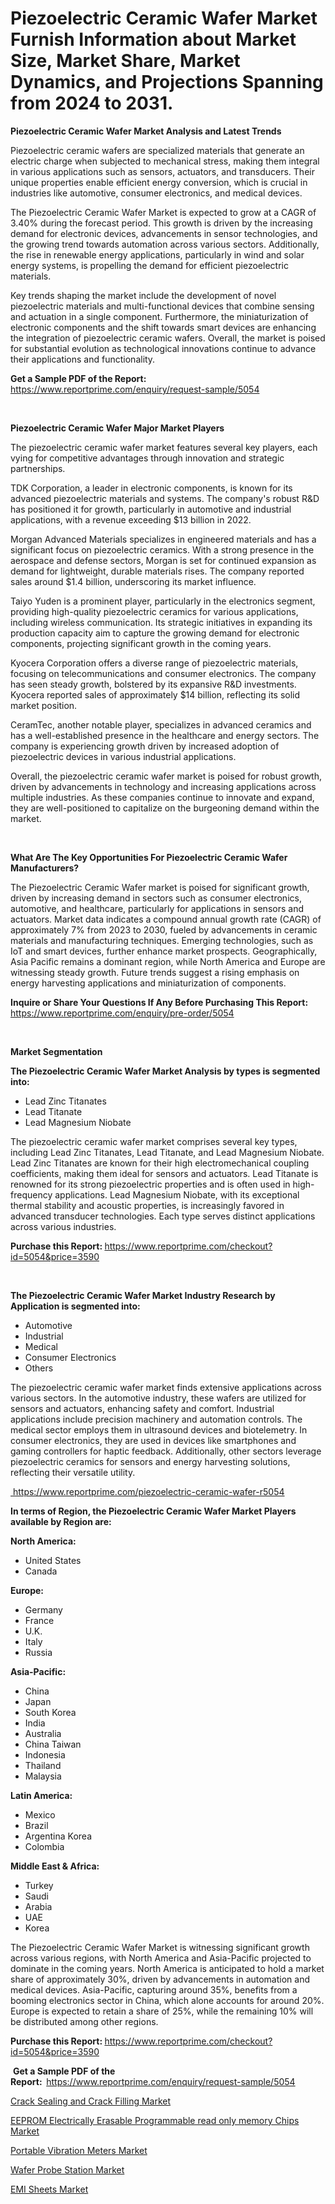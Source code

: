 <p><h1>Piezoelectric Ceramic Wafer Market Furnish Information about Market Size, Market Share, Market Dynamics, and Projections Spanning from 2024 to 2031.</h1></p><p><strong>Piezoelectric Ceramic Wafer Market Analysis and Latest Trends</strong></p>
<p><p>Piezoelectric ceramic wafers are specialized materials that generate an electric charge when subjected to mechanical stress, making them integral in various applications such as sensors, actuators, and transducers. Their unique properties enable efficient energy conversion, which is crucial in industries like automotive, consumer electronics, and medical devices.</p><p>The Piezoelectric Ceramic Wafer Market is expected to grow at a CAGR of 3.40% during the forecast period. This growth is driven by the increasing demand for electronic devices, advancements in sensor technologies, and the growing trend towards automation across various sectors. Additionally, the rise in renewable energy applications, particularly in wind and solar energy systems, is propelling the demand for efficient piezoelectric materials.</p><p>Key trends shaping the market include the development of novel piezoelectric materials and multi-functional devices that combine sensing and actuation in a single component. Furthermore, the miniaturization of electronic components and the shift towards smart devices are enhancing the integration of piezoelectric ceramic wafers. Overall, the market is poised for substantial evolution as technological innovations continue to advance their applications and functionality.</p></p>
<p><strong>Get a Sample PDF of the Report:&nbsp;</strong> <a href="https://www.reportprime.com/enquiry/request-sample/5054?utm_campaign=1088&utm_medium=2&utm_source=Github&utm_content=ia&utm_term=18102024&utm_id=piezoelectric-ceramic-wafer">https://www.reportprime.com/enquiry/request-sample/5054</a></p>
<p>&nbsp;</p>
<p><strong>Piezoelectric Ceramic Wafer Major Market Players</strong></p>
<p><p>The piezoelectric ceramic wafer market features several key players, each vying for competitive advantages through innovation and strategic partnerships. </p><p>TDK Corporation, a leader in electronic components, is known for its advanced piezoelectric materials and systems. The company's robust R&D has positioned it for growth, particularly in automotive and industrial applications, with a revenue exceeding $13 billion in 2022. </p><p>Morgan Advanced Materials specializes in engineered materials and has a significant focus on piezoelectric ceramics. With a strong presence in the aerospace and defense sectors, Morgan is set for continued expansion as demand for lightweight, durable materials rises. The company reported sales around $1.4 billion, underscoring its market influence.</p><p>Taiyo Yuden is a prominent player, particularly in the electronics segment, providing high-quality piezoelectric ceramics for various applications, including wireless communication. Its strategic initiatives in expanding its production capacity aim to capture the growing demand for electronic components, projecting significant growth in the coming years.</p><p>Kyocera Corporation offers a diverse range of piezoelectric materials, focusing on telecommunications and consumer electronics. The company has seen steady growth, bolstered by its expansive R&D investments. Kyocera reported sales of approximately $14 billion, reflecting its solid market position.</p><p>CeramTec, another notable player, specializes in advanced ceramics and has a well-established presence in the healthcare and energy sectors. The company is experiencing growth driven by increased adoption of piezoelectric devices in various industrial applications.</p><p>Overall, the piezoelectric ceramic wafer market is poised for robust growth, driven by advancements in technology and increasing applications across multiple industries. As these companies continue to innovate and expand, they are well-positioned to capitalize on the burgeoning demand within the market.</p></p>
<p>&nbsp;</p>
<p><strong>What Are The Key Opportunities For Piezoelectric Ceramic Wafer Manufacturers?</strong></p>
<p><p>The Piezoelectric Ceramic Wafer market is poised for significant growth, driven by increasing demand in sectors such as consumer electronics, automotive, and healthcare, particularly for applications in sensors and actuators. Market data indicates a compound annual growth rate (CAGR) of approximately 7% from 2023 to 2030, fueled by advancements in ceramic materials and manufacturing techniques. Emerging technologies, such as IoT and smart devices, further enhance market prospects. Geographically, Asia Pacific remains a dominant region, while North America and Europe are witnessing steady growth. Future trends suggest a rising emphasis on energy harvesting applications and miniaturization of components.</p></p>
<p><strong>Inquire or Share Your Questions If Any Before Purchasing This Report:</strong> <a href="https://www.reportprime.com/enquiry/pre-order/5054?utm_campaign=1088&utm_medium=2&utm_source=Github&utm_content=ia&utm_term=18102024&utm_id=piezoelectric-ceramic-wafer">https://www.reportprime.com/enquiry/pre-order/5054</a></p>
<p>&nbsp;</p>
<p><strong>Market Segmentation</strong></p>
<p><strong>The Piezoelectric Ceramic Wafer Market Analysis by types is segmented into:</strong></p>
<p><ul><li>Lead Zinc Titanates</li><li>Lead Titanate</li><li>Lead Magnesium Niobate</li></ul></p>
<p><p>The piezoelectric ceramic wafer market comprises several key types, including Lead Zinc Titanates, Lead Titanate, and Lead Magnesium Niobate. Lead Zinc Titanates are known for their high electromechanical coupling coefficients, making them ideal for sensors and actuators. Lead Titanate is renowned for its strong piezoelectric properties and is often used in high-frequency applications. Lead Magnesium Niobate, with its exceptional thermal stability and acoustic properties, is increasingly favored in advanced transducer technologies. Each type serves distinct applications across various industries.</p></p>
<p><strong>Purchase this Report:&nbsp;</strong><a href="https://www.reportprime.com/checkout?id=5054&price=3590&utm_campaign=1088&utm_medium=2&utm_source=Github&utm_content=ia&utm_term=18102024&utm_id=piezoelectric-ceramic-wafer">https://www.reportprime.com/checkout?id=5054&price=3590</a></p>
<p>&nbsp;</p>
<p><strong>The Piezoelectric Ceramic Wafer Market Industry Research by Application is segmented into:</strong></p>
<p><ul><li>Automotive</li><li>Industrial</li><li>Medical</li><li>Consumer Electronics</li><li>Others</li></ul></p>
<p><p>The piezoelectric ceramic wafer market finds extensive applications across various sectors. In the automotive industry, these wafers are utilized for sensors and actuators, enhancing safety and comfort. Industrial applications include precision machinery and automation controls. The medical sector employs them in ultrasound devices and biotelemetry. In consumer electronics, they are used in devices like smartphones and gaming controllers for haptic feedback. Additionally, other sectors leverage piezoelectric ceramics for sensors and energy harvesting solutions, reflecting their versatile utility.</p></p>
<p><a href="https://www.reportprime.com/piezoelectric-ceramic-wafer-r5054?utm_campaign=1088&utm_medium=2&utm_source=Github&utm_content=ia&utm_term=18102024&utm_id=piezoelectric-ceramic-wafer">&nbsp;https://www.reportprime.com/piezoelectric-ceramic-wafer-r5054</a></p>
<p><strong>In terms of Region, the Piezoelectric Ceramic Wafer Market Players available by Region are:</strong></p>
<p>
    <p> <strong> North America: </strong>
        <ul>
            <li>United States</li>
            <li>Canada</li>
        </ul>
        </p> 
    <p> <strong> Europe: </strong>
        <ul>
            <li>Germany</li>
            <li>France</li>
            <li>U.K.</li>
            <li>Italy</li>
            <li>Russia</li>
        </ul>
        </p> 
    <p> <strong> Asia-Pacific: </strong>
        <ul>
            <li>China</li>
            <li>Japan</li>
            <li>South Korea</li>
            <li>India</li>
            <li>Australia</li>
            <li>China Taiwan</li>
            <li>Indonesia</li>
            <li>Thailand</li>
            <li>Malaysia</li>
        </ul>
        </p> 
    <p> <strong> Latin America: </strong>
        <ul>
            <li>Mexico</li>
            <li>Brazil</li>
            <li>Argentina Korea</li>
            <li>Colombia</li>
        </ul>
        </p> 
    <p> <strong> Middle East & Africa: </strong>
        <ul>
            <li>Turkey</li>
            <li>Saudi</li>
            <li>Arabia</li>
            <li>UAE</li>
            <li>Korea</li>
        </ul>
    </p>
    </p>
<p><p>The Piezoelectric Ceramic Wafer Market is witnessing significant growth across various regions, with North America and Asia-Pacific projected to dominate in the coming years. North America is anticipated to hold a market share of approximately 30%, driven by advancements in automation and medical devices. Asia-Pacific, capturing around 35%, benefits from a booming electronics sector in China, which alone accounts for around 20%. Europe is expected to retain a share of 25%, while the remaining 10% will be distributed among other regions.</p></p>
<p><strong>Purchase this Report: </strong><a href="https://www.reportprime.com/checkout?id=5054&price=3590&utm_campaign=1088&utm_medium=2&utm_source=Github&utm_content=ia&utm_term=18102024&utm_id=piezoelectric-ceramic-wafer">https://www.reportprime.com/checkout?id=5054&price=3590</a></p>
<p>&nbsp;<strong>Get a Sample PDF of the Report:&nbsp;&nbsp;</strong><a href="https://www.reportprime.com/enquiry/request-sample/5054?utm_campaign=1088&utm_medium=2&utm_source=Github&utm_content=ia&utm_term=18102024&utm_id=piezoelectric-ceramic-wafer">https://www.reportprime.com/enquiry/request-sample/5054</a></p>
<p><strong></strong></p>
<p><p><a href="https://www.linkedin.com/pulse/insights-crack-sealing-filling-industry-market-financial-status-43jef?utm_campaign=1088&utm_medium=2&utm_source=Github&utm_content=ia&utm_term=18102024&utm_id=piezoelectric-ceramic-wafer">Crack Sealing and Crack Filling Market</a></p><p><a href="https://github.com/rovj3gerson/Market-Research-Report-List-1/blob/main/eeprom-electrically-erasable-programmable-read-only-memory-chips-market.md?utm_campaign=1088&utm_medium=2&utm_source=Github&utm_content=ia&utm_term=18102024&utm_id=piezoelectric-ceramic-wafer">EEPROM Electrically Erasable Programmable read only memory Chips Market</a></p><p><a href="https://issuu.com/reportprime-2/docs/portable-vibration-meters-market-si_1e438e744daede?utm_campaign=1088&utm_medium=2&utm_source=Github&utm_content=ia&utm_term=18102024&utm_id=piezoelectric-ceramic-wafer">Portable Vibration Meters Market</a></p><p><a href="https://issuu.com/reportprime-2/docs/wafer-probe-station-market-size-203_d7708c80324159?utm_campaign=1088&utm_medium=2&utm_source=Github&utm_content=ia&utm_term=18102024&utm_id=piezoelectric-ceramic-wafer">Wafer Probe Station Market</a></p><p><a href="https://github.com/wanvigsqmunsenr/Market-Research-Report-List-1/blob/main/emi-sheets-market.md?utm_campaign=1088&utm_medium=2&utm_source=Github&utm_content=ia&utm_term=18102024&utm_id=piezoelectric-ceramic-wafer">EMI Sheets Market</a></p></p>